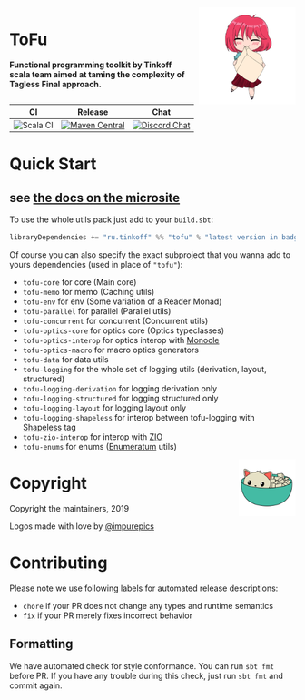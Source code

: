 <img align="right" src="logos/tofu-mascot.png" height="170px" style="padding-left: 20px"/>

# ToFu

**Functional programming toolkit by Tinkoff scala team aimed at taming the complexity of Tagless Final approach.** 

| CI | Release | Chat |
| --- | --- | --- |
| ![Scala CI](https://github.com/TinkoffCreditSystems/tofu/workflows/Scala%20CI/badge.svg) | [![Maven Central](https://img.shields.io/maven-central/v/ru.tinkoff/tofu-core_2.13.svg)](https://search.maven.org/search?q=ru.tinkoff.tofu-core) | [![Discord Chat](https://img.shields.io/discord/657318688025739283.svg)](https://discord.gg/qPD5GGH)

# Quick Start

## see [the docs on the microsite](https://tinkoffcreditsystems.github.io/tofu)

To use the whole utils pack just add to your `build.sbt`: 

```scala
libraryDependencies += "ru.tinkoff" %% "tofu" % "latest version in badge"
```

Of course you can also specify the exact subproject that you wanna add to yours dependencies (used in place of `"tofu"`):

* `tofu-core` for core (Main core)
* `tofu-memo` for memo (Caching utils)
* `tofu-env` for env (Some variation of a Reader Monad)
* `tofu-parallel` for parallel (Parallel utils)
* `tofu-concurrent` for concurrent (Concurrent utils)
* `tofu-optics-core` for optics core (Optics typeclasses)
* `tofu-optics-interop` for optics interop with [Monocle](https://github.com/julien-truffaut/Monocle)
* `tofu-optics-macro` for macro optics generators
* `tofu-data` for data utils
* `tofu-logging` for the whole set of logging utils (derivation, layout, structured)
* `tofu-logging-derivation` for logging derivation only
* `tofu-logging-structured` for logging structured only
* `tofu-logging-layout` for logging layout only
* `tofu-logging-shapeless` for interop between tofu-logging with [Shapeless](https://github.com/milessabin/shapeless) tag
* `tofu-zio-interop` for interop with [ZIO](https://zio.dev)
* `tofu-enums` for enums ([Enumeratum](https://github.com/lloydmeta/enumeratum) utils)

<img align="right" src="logos/tofu-logo.png" height="100px" style="padding-left: 5px"/>

# Copyright
Copyright the maintainers, 2019

Logos made with love by [@impurepics](https://twitter.com/impurepics)

# Contributing

Please note we use following labels for automated release descriptions:
  * `chore` if your PR does not change any types and runtime semantics
  * `fix` if your PR merely fixes incorrect behavior

## Formatting
  We have automated check for style conformance. You can run `sbt fmt` before PR.
  If you have any trouble during this check, just run `sbt fmt` and commit again.
